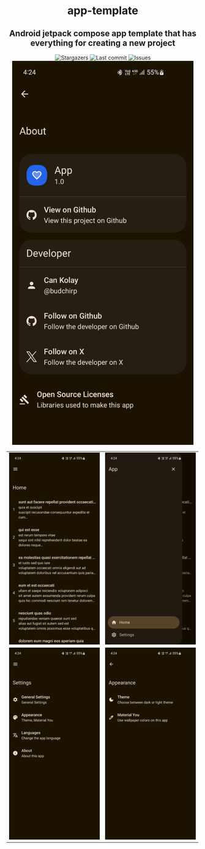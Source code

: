 <div align="center">
    <h1>app-template</h1>
    <h2>Android jetpack compose app template that has everything for creating a new project</h2>
</div>

<div align="center">
  <img alt="Stargazers" src="https://img.shields.io/github/stars/budchirp/app-template?style=for-the-badge&colorA=0b1221&colorB=ff8e8e" />
  <img alt="Last commit" src="https://img.shields.io/github/last-commit/budchirp/app-template?style=for-the-badge&colorA=0b1221&colorB=BDB0E4" />
  <img alt="Issues" src="https://img.shields.io/github/issues/budchirp/app-template?style=for-the-badge&colorA=0b1221&colorB=FBC19D" />
</div>

<div align="center">
    <img alt="About" height="1000px" src="https://raw.githubusercontent.com/budchirp/app-template/main/.github/screenshots/about.jpg" />
</div>

|                                                                                                                                           |                                                                                                                                               |
|-------------------------------------------------------------------------------------------------------------------------------------------|-----------------------------------------------------------------------------------------------------------------------------------------------|
| <img alt="Home" height="500px" src="https://raw.githubusercontent.com/budchirp/app-template/main/.github/screenshots/home.jpg" />         | <img alt="Drawer" height="500px" src="https://raw.githubusercontent.com/budchirp/app-template/main/.github/screenshots/drawer.jpg" />         |
| <img alt="Settings" height="500px" src="https://raw.githubusercontent.com/budchirp/app-template/main/.github/screenshots/settings.jpg" /> | <img alt="Preferences" height="500px" src="https://raw.githubusercontent.com/budchirp/app-template/main/.github/screenshots/apperance.jpg" /> |
